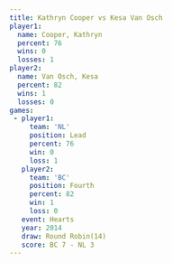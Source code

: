 ```yaml
---
title: Kathryn Cooper vs Kesa Van Osch
player1:               
  name: Cooper, Kathryn
  percent: 76          
  wins: 0              
  losses: 1            
player2:               
  name: Van Osch, Kesa 
  percent: 82          
  wins: 1              
  losses: 0            
games:
 - player1:        
     team: 'NL'    
     position: Lead
     percent: 76   
     win: 0        
     loss: 1       
   player2:          
     team: 'BC'      
     position: Fourth
     percent: 82     
     win: 1          
     loss: 0         
   event: Hearts        
   year: 2014           
   draw: Round Robin(14)
   score: BC 7 - NL 3   
---
```

